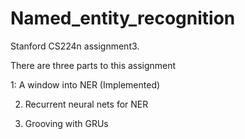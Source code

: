 # Named_entity_recognition

Stanford CS224n assignment3. 

There are three parts to this assignment 

1: A window into NER (Implemented)

2. Recurrent neural nets for NER

3. Grooving with GRUs

